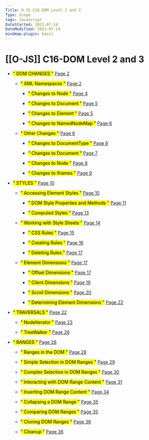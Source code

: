 ```yaml
---
Title: O-JS C16-DOM Level 2 and 3
Type: Scope
tags: JavaScript
DateStarted: 2023-07-14
DateModified: 2023-07-14
mindmap-plugin: basic
---
```

# [[O-JS]] C16-DOM Level 2 and 3
- <mark class="hltr-gray ">" DOM CHANGES "</mark> [Page 2 ]( zotero://open-pdf/library/items/EDAXI67A?page=2&annotation=MFYJI2PU )

	- <mark class="hltr-gray ">" XML Namespaces "</mark> [Page 2 ]( zotero://open-pdf/library/items/EDAXI67A?page=2&annotation=Z7ZZXP96)
	
		- <mark class="hltr-gray ">" Changes to Node "</mark> [Page 4 ]( zotero://open-pdf/library/items/EDAXI67A?page=4&annotation=LTJKJASI)
		
		- <mark class="hltr-gray ">" Changes to Document "</mark> [Page 5 ]( zotero://open-pdf/library/items/EDAXI67A?page=5&annotation=VWTT5XTY)
		
		- <mark class="hltr-gray ">" Changes to Element "</mark> [Page 5 ]( zotero://open-pdf/library/items/EDAXI67A?page=5&annotation=RVSFD8GN)
		
		- <mark class="hltr-gray ">" Changes to NamedNodeMap "</mark> [Page 6 ]( zotero://open-pdf/library/items/EDAXI67A?page=6&annotation=2HE3L4LH)
	
	- <mark class="hltr-gray ">" Other Changes "</mark> [Page 6 ]( zotero://open-pdf/library/items/EDAXI67A?page=6&annotation=VGQZZ6ZD)
	
		- <mark class="hltr-gray ">" Changes to DocumentType "</mark> [Page 6 ]( zotero://open-pdf/library/items/EDAXI67A?page=6&annotation=UNTAYP4Z)
		
		- <mark class="hltr-gray ">" Changes to Document "</mark> [Page 7 ]( zotero://open-pdf/library/items/EDAXI67A?page=7&annotation=5MMCLC3S)
		
		- <mark class="hltr-gray ">" Changes to Node "</mark> [Page 8 ]( zotero://open-pdf/library/items/EDAXI67A?page=8&annotation=A26L9NVQ)
		
		- <mark class="hltr-gray ">" Changes to iframes "</mark> [Page 9 ]( zotero://open-pdf/library/items/EDAXI67A?page=9&annotation=JNHR72I9)

- <mark class="hltr-gray ">" STYLES "</mark> [Page 10 ]( zotero://open-pdf/library/items/EDAXI67A?page=10&annotation=PG7IT82K)

	- <mark class="hltr-gray ">" Accessing Element Styles "</mark> [Page 10 ]( zotero://open-pdf/library/items/EDAXI67A?page=10&annotation=KSIDZY53)
	
		- <mark class="hltr-gray ">" DOM Style Properties and Methods "</mark> [Page 11 ]( zotero://open-pdf/library/items/EDAXI67A?page=11&annotation=IRDVDDTY)
		
		- <mark class="hltr-gray ">" Computed Styles "</mark> [Page 13 ]( zotero://open-pdf/library/items/EDAXI67A?page=13&annotation=FNDJB5U2)
	
	- <mark class="hltr-gray ">" Working with Style Sheets "</mark> [Page 14 ]( zotero://open-pdf/library/items/EDAXI67A?page=14&annotation=94XYSC3J)
	
		- <mark class="hltr-gray ">" CSS Rules "</mark> [Page 15 ]( zotero://open-pdf/library/items/EDAXI67A?page=15&annotation=YU4EPRIK)
		
		- <mark class="hltr-gray ">" Creating Rules "</mark> [Page 16 ]( zotero://open-pdf/library/items/EDAXI67A?page=16&annotation=9SWJ6F35)
		
		- <mark class="hltr-gray ">" Deleting Rules "</mark> [Page 17 ]( zotero://open-pdf/library/items/EDAXI67A?page=17&annotation=SBIRT2VN)
	
	- <mark class="hltr-gray ">" Element Dimensions "</mark> [Page 17 ]( zotero://open-pdf/library/items/EDAXI67A?page=17&annotation=IJGHFEW6)
	
		- <mark class="hltr-gray ">" Offset Dimensions "</mark> [Page 17 ]( zotero://open-pdf/library/items/EDAXI67A?page=17&annotation=BBDJHQBT)
		
		- <mark class="hltr-gray ">" Client Dimensions "</mark> [Page 19 ]( zotero://open-pdf/library/items/EDAXI67A?page=19&annotation=LKBH36SK)
		
		- <mark class="hltr-gray ">" Scroll Dimensions "</mark> [Page 20 ]( zotero://open-pdf/library/items/EDAXI67A?page=20&annotation=JFA4DBF2)
		
		- <mark class="hltr-gray ">" Determining Element Dimensions "</mark> [Page 22 ]( zotero://open-pdf/library/items/EDAXI67A?page=22&annotation=FCRVPRA3)

- <mark class="hltr-gray ">" TRAVERSALS "</mark> [Page 22 ]( zotero://open-pdf/library/items/EDAXI67A?page=22&annotation=SJ2B3GM3)

	- <mark class="hltr-gray ">" NodeIterator "</mark> [Page 23 ]( zotero://open-pdf/library/items/EDAXI67A?page=23&annotation=ZMVIRK25)
	
	- <mark class="hltr-gray ">" TreeWalker "</mark> [Page 26 ]( zotero://open-pdf/library/items/EDAXI67A?page=26&annotation=J88FM6HF)

- <mark class="hltr-gray ">" RANGES "</mark> [Page 28 ]( zotero://open-pdf/library/items/EDAXI67A?page=28&annotation=CXM88MQE)

	- <mark class="hltr-gray ">" Ranges in the DOM "</mark> [Page 28 ]( zotero://open-pdf/library/items/EDAXI67A?page=28&annotation=CE9CHNG4)
	
	- <mark class="hltr-gray ">" Simple Selection in DOM Ranges "</mark> [Page 29 ]( zotero://open-pdf/library/items/EDAXI67A?page=29&annotation=XNXFVSZB)
	
	- <mark class="hltr-gray ">" Complex Selection in DOM Ranges "</mark> [Page 30 ]( zotero://open-pdf/library/items/EDAXI67A?page=30&annotation=S3CXEN59)
	
	- <mark class="hltr-gray ">" Interacting with DOM Range Content "</mark> [Page 31 ]( zotero://open-pdf/library/items/EDAXI67A?page=31&annotation=G3QTVQCK)
	
	- <mark class="hltr-gray ">" Inserting DOM Range Content "</mark> [Page 34 ]( zotero://open-pdf/library/items/EDAXI67A?page=34&annotation=R4HVFF3D)
	
	- <mark class="hltr-gray ">" Collapsing a DOM Range "</mark> [Page 35 ]( zotero://open-pdf/library/items/EDAXI67A?page=35&annotation=X7RIDSP6)
	
	- <mark class="hltr-gray ">" Comparing DOM Ranges "</mark> [Page 35 ]( zotero://open-pdf/library/items/EDAXI67A?page=35&annotation=59UGW697)
	
	- <mark class="hltr-gray ">" Cloning DOM Ranges "</mark> [Page 36 ]( zotero://open-pdf/library/items/EDAXI67A?page=36&annotation=L53K3DQC)
	
	- <mark class="hltr-gray ">" Cleanup "</mark> [Page 36 ]( zotero://open-pdf/library/items/EDAXI67A?page=36&annotation=LE6QJQY9)